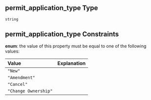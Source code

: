 ## permit\_application\_type Type

`string`

## permit\_application\_type Constraints

**enum**: the value of this property must be equal to one of the following values:

| Value                | Explanation |
| :------------------- | :---------- |
| `"New"`              |             |
| `"Amendment"`        |             |
| `"Cancel"`           |             |
| `"Change Ownership"` |             |
